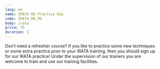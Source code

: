 ```yaml
---
lang: en
name: IRATA RA Practise Day
code: IRATA_RA_PD
body: irata
price: 75
duration: 1
---
```


Don’t need a refresher course? If you like to practice some new techniques or some extra practice prior to your IRATA training, then you should sign up for our IRATA practice! Under the supervision of our trainers you are welcome to train and use our training facilities.
